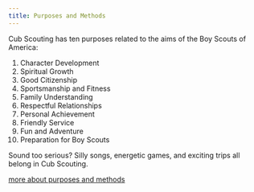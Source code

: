 ```yaml
---
title: Purposes and Methods
---
```

Cub Scouting has ten purposes related to the aims of the
Boy Scouts of America:

1. Character Development
2. Spiritual Growth
3. Good Citizenship
4. Sportsmanship and Fitness
5. Family Understanding
6. Respectful Relationships
7. Personal Achievement
8. Friendly Service
9. Fun and Adventure
10. Preparation for Boy Scouts

Sound too serious? Silly songs, energetic games, and exciting trips
all belong in Cub Scouting.

[more about purposes and methods](http://www.scouting.org/scoutsource/CubScouts/Parents/About/pandm.aspx)
